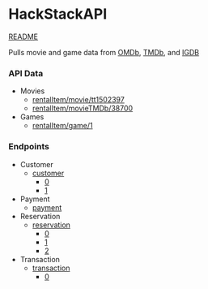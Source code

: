# HackStackAPI

[README](README.md)

Pulls movie and game data from [OMDb](https://www.omdbapi.com/), [TMDb](https://www.themoviedb.org/), and [IGDB](https://www.igdb.com/discover)

### API Data

- Movies
  - [rentalItem/movie/tt1502397](rentalItem/movie/tt1502397)
  - [rentalItem/movieTMDb/38700](rentalItem/movieTMDb/38700)
- Games
  - [rentalItem/game/1](rentalItem/game/1)

### Endpoints

- Customer
  - [customer](customer)
    - [0](customer/0)
    - [1](customer/1)
- Payment
  - [payment](payment)
- Reservation
  - [reservation](reservation)
    - [0](reservation/0)
    - [1](reservation/1)
    - [2](reservation/2)
- Transaction
  - [transaction](transaction)
    - [0](transaction/0)
